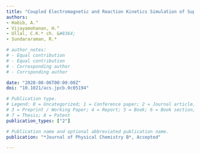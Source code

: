 ```yaml
---
title: "Coupled Electromagnetic and Reaction Kinetics Simulation of Super-Resolution Interference Lithography"
authors:
- Habib, A.^ 
- Vijayamohanan, H.^
- Ullal, C.K.* ch. &#8364;
- Sundararaman, R.*

# author_notes:
# - Equal contribution
# - Equal contribution
# - Corresponding author
# - Corrsponding author

date: "2020-08-06T00:00:00Z"
doi: "10.1021/acs.jpcb.0c05194"

# Publication type.
# Legend: 0 = Uncategorized; 1 = Conference paper; 2 = Journal article;
# 3 = Preprint / Working Paper; 4 = Report; 5 = Book; 6 = Book section;
# 7 = Thesis; 8 = Patent
publication_types: ["2"]

# Publication name and optional abbreviated publication name.
publication: "*Journal of Physical Chemistry B*, Accepted"

---
```

